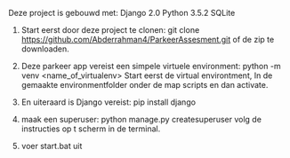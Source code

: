 Deze project is gebouwd met: 
Django 2.0
Python 3.5.2
SQLite

1) Start eerst door deze project te clonen: git clone https://github.com/Abderrahman4/ParkeerAssesment.git
of de zip te downloaden. 

2) Deze parkeer app vereist een simpele virtuele environment: python -m venv <name_of_virtualenv>
Start eerst de virtual environtment, In de gemaakte environmentfolder onder de map scripts en dan activate. 

3) En uiteraard is Django vereist: pip install django

4) maak een superuser: python manage.py createsuperuser
volg de instructies op t scherm in de terminal. 

4) voer start.bat uit
